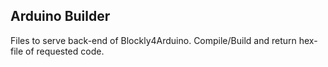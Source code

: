 ## Arduino Builder
Files to serve back-end of Blockly4Arduino.
Compile/Build and return hex-file of requested code.
